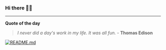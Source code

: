 ### Hi there 👋🏻


---

**Quote of the day**

> *I never did a day's work in my life.  It was all fun.* - **Thomas Edison** 

[![README.md](https://github.com/marcolovazzano/marcolovazzano/actions/workflows/readme.yml/badge.svg?branch=main)](https://github.com/marcolovazzano/marcolovazzano/actions/workflows/readme.yml)
